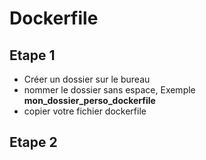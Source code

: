 # Dockerfile

## Etape 1 
* Créer un dossier sur le bureau
* nommer le dossier sans espace,     Exemple **mon_dossier_perso_dockerfile**
* copier votre fichier dockerfile

## Etape 2

